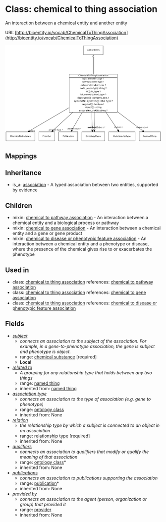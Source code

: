 # Class: chemical to thing association


An interaction between a chemical entity and another entity

URI: [http://bioentity.io/vocab/ChemicalToThingAssociation](http://bioentity.io/vocab/ChemicalToThingAssociation)

![img](images/ChemicalToThingAssociation.png)
## Mappings

## Inheritance

 *  is_a: [association](Association.md) - A typed association between two entities, supported by evidence
## Children

 *  mixin: [chemical to pathway association](ChemicalToPathwayAssociation.md) - An interaction between a chemical entity and a biological process or pathway
 *  mixin: [chemical to gene association](ChemicalToGeneAssociation.md) - An interaction between a chemical entity and a gene or gene product
 *  mixin: [chemical to disease or phenotypic feature association](ChemicalToDiseaseOrPhenotypicFeatureAssociation.md) - An interaction between a chemical entity and a phenotype or disease, where the presence of the chemical gives rise to or exacerbates the phenotype
## Used in

 *  class: [chemical to thing association](ChemicalToThingAssociation.md) references: [chemical to pathway association](ChemicalToPathwayAssociation.md)
 *  class: [chemical to thing association](ChemicalToThingAssociation.md) references: [chemical to gene association](ChemicalToGeneAssociation.md)
 *  class: [chemical to thing association](ChemicalToThingAssociation.md) references: [chemical to disease or phenotypic feature association](ChemicalToDiseaseOrPhenotypicFeatureAssociation.md)
## Fields

 * _[subject](subject.md)_
    * _connects an association to the subject of the association. For example, in a gene-to-phenotype association, the gene is subject and phenotype is object._
    * range: [chemical substance](ChemicalSubstance.md) [required]
    * __Local__
 * _[related to](related_to.md)_
    * _A grouping for any relationship type that holds between any two things_
    * range: [named thing](NamedThing.md)
    * inherited from: [named thing](NamedThing.md)
 * _[association type](association_type.md)_
    * _connects an association to the type of association (e.g. gene to phenotype)_
    * range: [ontology class](OntologyClass.md)
    * inherited from: None
 * _[relation](relation.md)_
    * _the relationship type by which a subject is connected to an object in an association_
    * range: [relationship type](RelationshipType.md) [required]
    * inherited from: None
 * _[qualifiers](qualifiers.md)_
    * _connects an association to qualifiers that modify or qualify the meaning of that association_
    * range: [ontology class](OntologyClass.md)*
    * inherited from: None
 * _[publications](publications.md)_
    * _connects an association to publications supporting the association_
    * range: [publication](Publication.md)*
    * inherited from: None
 * _[provided by](provided_by.md)_
    * _connects an association to the agent (person, organization or group) that provided it_
    * range: [provider](Provider.md)
    * inherited from: None
